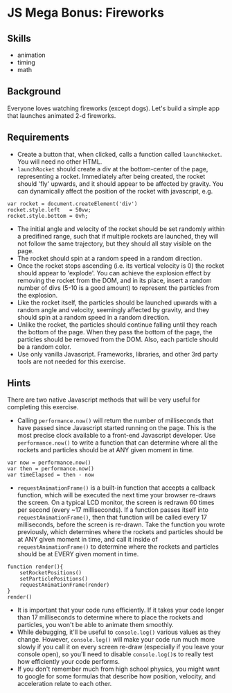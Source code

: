 JS Mega Bonus: Fireworks
==============

Skills
----------
- animation
- timing
- math


Background
-----------
Everyone loves watching fireworks (except dogs). Let's build a simple app that launches animated 2-d fireworks. 


Requirements
------------
- Create a button that, when clicked, calls a function called `launchRocket`. You will need no other HTML.
- `launchRocket` should create a div at the bottom-center of the page, representing a rocket. Immediately after being created, the rocket should 'fly' upwards, and it should appear to be affected by gravity. You can dynamically affect the position of the rocket with javascript, e.g. 
```
var rocket = document.createElement('div')
rocket.style.left   = 50vw;
rocket.style.bottom = 0vh;
```
- The initial angle and velocity of the rocket should be set randomly within a predifined range, such that if multiple rockets are launched, they will not follow the same trajectory, but they should all stay visible on the page.
- The rocket should spin at a random speed in a random direction.
- Once the rocket stops ascending (i.e. its vertical velocity is 0) the rocket should appear to 'explode'. You can achieve the explosion effect by removing the rocket from the DOM, and in its place, insert a random number of divs (5-10 is a good amount) to represent the particles from the explosion.
- Like the rocket itself, the particles should be launched upwards with a random angle and velocity, seemingly affected by gravity, and they should spin at a random speed in a random direction.
- Unlike the rocket, the particles should continue falling until they reach the bottom of the page. When they pass the bottom of the page, the particles should be removed from the DOM. Also, each particle should be a random color. 
- Use only vanilla Javascript. Frameworks, libraries, and other 3rd party tools are not needed for this exercise.


Hints
--------
There are two native Javascript methods that will be very useful for completing this exercise.
- Calling `performance.now()` will return the number of milliseconds that have passed since Javascript started running on the page. This is the most precise clock available to a front-end Javascript developer. Use `performance.now()` to write a function that can determine where all the rockets and particles should be at ANY given moment in time.
```
var now = performance.now()
var then = performance.now()
var timeElapsed = then - now
```
- `requestAnimationFrame()` is a built-in function that accepts a callback function, which will be executed the next time your browser re-draws the screen. On a typical LCD monitor, the screen is redrawn 60 times per second (every ~17 milliseconds). If a function passes itself into `requestAnimationFrame()`, then that function will be called every 17 milliseconds, before the screen is re-drawn.  Take the function you wrote previously, which determines where the rockets and particles should be at ANY given moment in time, and call it inside of `requestAnimationFrame()` to determine where the rockets and particles should be at EVERY given moment in time.
```
function render(){
    setRocketPositions()
    setParticlePositions()
    requestAnimationFrame(render)
}
render()
```
- It is important that your code runs efficiently. If it takes your code longer than 17 milliseconds to determine where to place the rockets and particles, you won't be able to animate them smoothly. 
- While debugging, it'll be useful to `console.log()` various values as they change. However, `console.log()` will make your code run much more slowly if you call it on every screen re-draw (especially if you leave your console open), so you'll need to disable `console.log()`s to really test how efficiently your code performs. 
- If you don't remember much from high school physics, you might want to google for some formulas that describe how position, velocity, and acceleration relate to each other. 




















